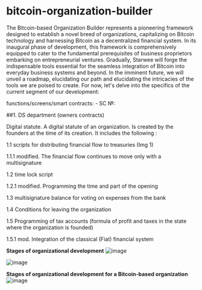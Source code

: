 # bitcoin-organization-builder
The Bitcoin-based Organization Builder represents a pioneering framework designed to establish a novel breed of organizations, capitalizing on Bitcoin technology and harnessing Bitcoin as a decentralized financial system.
In its inaugural phase of development, this framework is comprehensively equipped to cater to the fundamental prerequisites of business proprietors embarking on entrepreneurial ventures.
Gradually, Starwee will forge the indispensable tools essential for the seamless integration of Bitcoin into everyday business systems and beyond. In the imminent future, we will unveil a roadmap, elucidating our path and elucidating the intricacies of the tools we are poised to create.
For now, let's delve into the specifics of the current segment of our development:


functions/screens/smart contracts:  - SC №:

##1.  DS department (owners contracts)

Digital statute. A digital statute of an organization.
Is created by the founders at the time of its creation.
It includes the following :

1.1 scripts for distributing financial flow to treasuries (Img 1)
 
 1.1.1  modified. The financial flow continues to move only with a multisignature

1.2 time lock script

 1.2.1  modified. Programming the time and part of the opening
      
1.3  multisignature balance for voting on expenses from the bank
   
1.4 Conditions for leaving the organization
   
1.5 Programming of tax accounts (formula of profit and taxes in the state where      the organization is founded)
 
 1.5.1 mod. Integration of the classical (Fiat) financial system



**Stages of organizational development**
![image](https://github.com/tetakta/tetakta/blob/45fd21fe5d4d2be3839eaefadbe1f09b00ad1fc5/img/Classic%20organization.png)



![image](https://github.com/tetakta/tetakta/blob/90f1a13d77e2f96b5876515c11692ed8c473f947/img/bitcoin%20power.png)

**Stages of organizational development for a Bitcoin-based organization** 
![image](https://github.com/tetakta/tetakta/blob/45fd21fe5d4d2be3839eaefadbe1f09b00ad1fc5/img/Bitcoin%20based%20organization.png)
